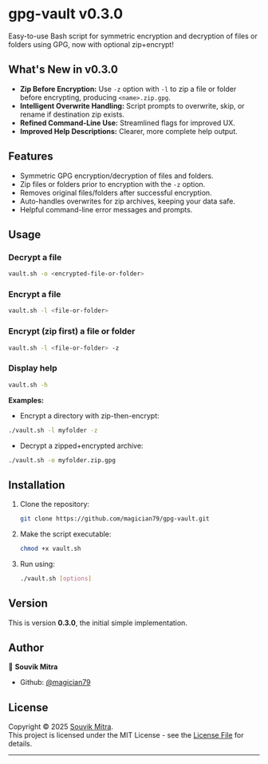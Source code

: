 # gpg-vault v0.3.0

Easy-to-use Bash script for symmetric encryption and decryption of files or folders using GPG, now with optional zip+encrypt!

## What's New in v0.3.0

- **Zip Before Encryption:** Use `-z` option with `-l` to zip a file or folder before encrypting, producing `<name>.zip.gpg`.
- **Intelligent Overwrite Handling:** Script prompts to overwrite, skip, or rename if destination zip exists.
- **Refined Command-Line Use:** Streamlined flags for improved UX.
- **Improved Help Descriptions:** Clearer, more complete help output.

## Features

- Symmetric GPG encryption/decryption of files and folders.
- Zip files or folders prior to encryption with the `-z` option.
- Removes original files/folders after successful encryption.
- Auto-handles overwrites for zip archives, keeping your data safe.
- Helpful command-line error messages and prompts.

## Usage

### Decrypt a file
```sh
vault.sh -o <encrypted-file-or-folder>
```

### Encrypt a file
```sh
vault.sh -l <file-or-folder>
```

### Encrypt (zip first) a file or folder
```sh
vault.sh -l <file-or-folder> -z
```

### Display help
```sh
vault.sh -h
```

**Examples:**
- Encrypt a directory with zip-then-encrypt:
```sh
./vault.sh -l myfolder -z
```
- Decrypt a zipped+encrypted archive:
```sh
./vault.sh -o myfolder.zip.gpg
```

## Installation

1. Clone the repository:
   ```sh
   git clone https://github.com/magician79/gpg-vault.git
   ```

2. Make the script executable:  
   ```sh
   chmod +x vault.sh
   ```

3. Run using:  
   ```sh
   ./vault.sh [options]
   ```

## Version

This is version **0.3.0**, the initial simple implementation.

## Author

👤 **Souvik Mitra**

- Github: [@magician79](https://github.com/magician79)

## License
Copyright © 2025 [Souvik Mitra](https://github.com/magician79).<br />
This project is licensed under the MIT License - see the [License File](LICENSE) for details.

---
